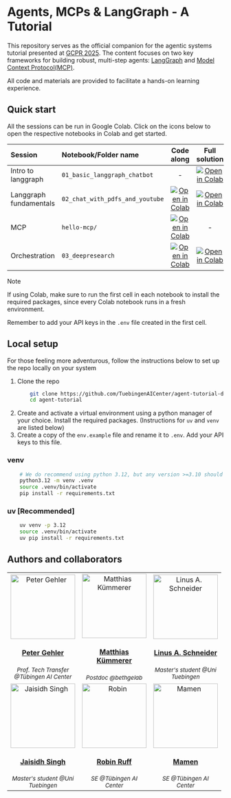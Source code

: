 # Agents, MCPs & LangGraph - A Tutorial

This repository serves as the official companion for the agentic systems tutorial presented at [GCPR 2025][gcpr]. The content focuses on two key frameworks for building robust, multi-step agents: [LangGraph][lg] and [Model Context Protocol(MCP)][mcp]. 

All code and materials are provided to facilitate a hands-on learning experience.



## Quick start
All the sessions can be run in Google Colab. Click on the icons below to open the respective notebooks in Colab and get started.

|Session|Notebook/Folder name|Code along|Full solution|
|:---|:---|:---:|:---:|
|Intro to langgraph| `01_basic_langgraph_chatbot` | - |[![Open in Colab][colab-badge]](https://colab.research.google.com/github/TuebingenAICenter/agent-tutorial/blob/main/01_basic_langgraph_chatbot.ipynb)|
|Langgraph fundamentals| `02_chat_with_pdfs_and_youtube` | [![Open in Colab][colab-badge]](https://colab.research.google.com/github/TuebingenAICenter/agent-tutorial/blob/main/02_chat_with_pdfs_and_youtube_scaffolded.ipynb)| [![Open in Colab][colab-badge]](https://colab.research.google.com/github/TuebingenAICenter/agent-tutorial/blob/main/02_chat_with_pdfs_and_youtube.ipynb)|
|MCP| `hello-mcp/` | [![Open in Colab][colab-badge]](https://colab.research.google.com/github/TuebingenAICenter/agent-tutorial/blob/main/hello-mcp/mcp_colab.ipynb)| - |
|Orchestration| `03_deepresearch` | [![Open in Colab][colab-badge]](https://colab.research.google.com/github/TuebingenAICenter/agent-tutorial/blob/main/03_deepresearch_scaffolded.ipynb)| [![Open in Colab][colab-badge]](https://colab.research.google.com/github/TuebingenAICenter/agent-tutorial/blob/main/03_deepresearch.ipynb)|


> [!NOTE]
> If using Colab, make sure to run the first cell in each notebook to install the required packages, since every Colab notebook runs in a fresh environment.
>
> Remember to add your API keys in the `.env` file created in the first cell.


## Local setup

For those feeling more adventurous, follow the instructions below to set up the repo locally on your system

1. Clone the repo
    ```bash
        git clone https://github.com/TuebingenAICenter/agent-tutorial-dev.git
        cd agent-tutorial
    ```
2. Create and activate a virtual environment using a python manager of your choice. Install the required packages. (Instructions for `uv` and `venv` are listed below)
3. Create a copy of the `env.example` file and rename it to `.env`. Add your API keys to this file.
    


### venv
```bash
    # We do recommend using python 3.12, but any version >=3.10 should work
    python3.12 -m venv .venv
    source .venv/bin/activate
    pip install -r requirements.txt
```
### uv [Recommended]
```bash
    uv venv -p 3.12
    source .venv/bin/activate
    uv pip install -r requirements.txt
```





## Authors and collaborators

<table width="100%">
  <tr>
    <td align="center">
        <div style="width: 150px;">
        <img src="https://tuebingen.ai/fileadmin/_processed_/8/f/csm_Peter-Gehler_7535770367.jpg" alt="Peter Gehler" width="150px;">
        <h4>
            <a href="https://tuebingen.ai">
                Peter Gehler
            </a>
        </h4>
        <sub><i>Prof. Tech Transfer @Tübingen AI Center</i></sub>
        </div>
    </td>
    <td align="center">
        <div style="width: 150px;">
        <img src="https://nc.mlcloud.uni-tuebingen.de/index.php/apps/files_sharing/publicpreview/bybeXfZaGyxJ6nX?file=/&fileId=17890935&x=1920&y=1080&a=true&etag=3af9170c15d4a2e1583ae41d9c3bc366" alt="Matthias Kümmerer" width="150px;">
        <h4>
            <a href="https://bethgelab.org/">
                Matthias Kümmerer
            </a>
        </h4>
        <sub><i>Postdoc @bethgelab</i></sub>
        </div>
    </td>
    <td align="center">
        <div style="width: 150px;">
        <img src="https://avatars.githubusercontent.com/u/97098427?v=4" alt="Linus A. Schneider" width="150px;">
        <h4>
            <a href="https://github.com/shoshinL">
                Linus A. Schneider
            </a>
        </h4>
        <sub><i>Master's student @Uni Tuebingen</i></sub>
        </div>
    </td>
  </tr>
  <tr>
    <td align="center">
        <div style="width: 150px;">
        <img src="https://avatars.githubusercontent.com/u/75247817?v=4" alt="Jaisidh Singh" width="150px;">
        <h4>
            <a href="https://github.com/jaisidhsingh">
                Jaisidh Singh
            </a>
        </h4>
        <sub><i>Master's student @Uni Tuebingen</i></sub>
        </div>
    </td>
    <td align="center">
        <div style="width: 150px;">
        <img src="https://tuebingen.ai/fileadmin/_processed_/7/a/csm_Robin-Ruff_688b07f0e2.jpg" alt="Robin" width="150px;">
        <h4>
            <a href="https://github.com/robinruff">
            Robin Ruff
            </a>
        </h4>
        <sub><i>SE @Tübingen AI Center</i></sub>
        </div>
    </td>
    <td align="center">
        <div style="width: 150px;">
        <img src="https://tuebingen.ai/fileadmin/_processed_/0/a/csm_Mamen-Thomas-Chembakasseril_596595dc7c.jpg" alt="Mamen" width="150px;">
        <h4>
            <a href="https://github.com/mtc-20">
                Mamen
            </a>
        </h4>
        <sub><i>SE @Tübingen AI Center</i></sub>
        </div>
    </td>
  </tr>
</table>




<!-- TO BE REMOVED -->
<!-- ## Dev resources
- [Google slides: Agents and how to get started with Langgraph ][1]
- [Google Colab: simple chat notebook][2]
- [PDF: OpenAI A practical guide to building agents][3]
- [Repo: Langgraph Deep Research from scratch][4]
    - [Course: ][4A]
- [Repo: Perplexica][5]
- [Repo: HuggingFace Open Deep Research][6]

## TODO
- [ ] License
- [ ] DISCLAIMER
- [ ] API Keys and environment variables
- [ ] Setup instructions and requirements



[1]: https://docs.google.com/presentation/d/1hgG-bZOhD7q1VPcLFIWIKymWp46MFxYbdtn9coP3Q2o/mobilepresent#slide=id.g35ea3d3cc5f_0_17
[2]: https://colab.research.google.com/drive/1U97KmxMIT1EBBLQqSgE3k2KcDQ484JHi?usp=sharing
[3]: https://cdn.openai.com/business-guides-and-resources/a-practical-guide-to-building-agents.pdf
[4]: https://github.com/langchain-ai/deep_research_from_scratch
[5]: https://github.com/ItzCrazyKns/Perplexica
[4A]: https://academy.langchain.com/courses/take/deep-research-with-langgraph/texts/67644896-getting-set-up
[6]: https://github.com/huggingface/smolagents/tree/main/examples/open_deep_research -->

<!-- END OF TO BE REMOVED -->

<!-- LINKS -->
[gcpr]: https://www.dagm-gcpr.de/year/2025/program/
[slides]: ./slides.pdf
[lg]: https://www.langchain.com/langgraph
[mcp]: https://modelcontextprotocol.io/docs/getting-started/intro
[colab-badge]: https://colab.research.google.com/assets/colab-badge.svg
